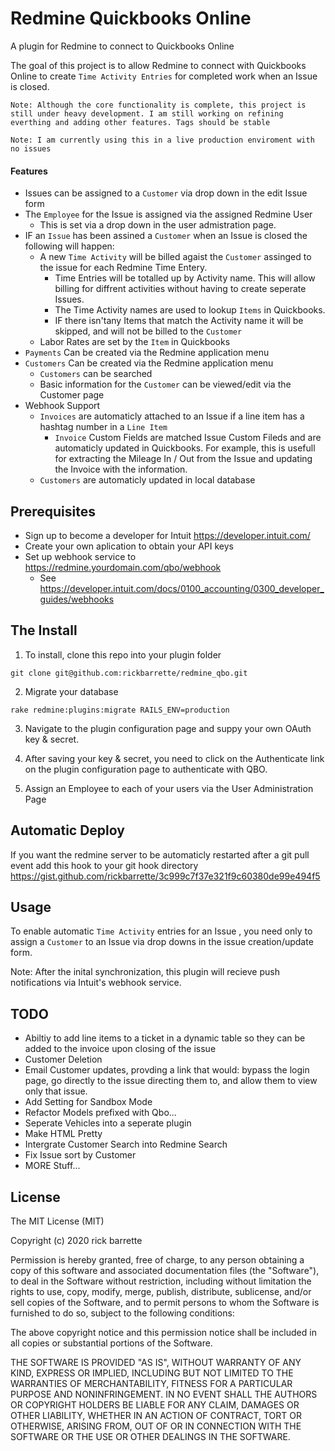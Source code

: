 # Redmine Quickbooks Online

A plugin for Redmine to connect to Quickbooks Online

The goal of this project is to allow Redmine to connect with Quickbooks Online to create `Time Activity Entries` for completed work when an Issue is closed.

`Note: Although the core functionality is complete, this project is still under heavy development. I am still working on refining everthing and adding other features. Tags should be stable`

`Note: I am currently using this in a live production enviroment with no issues`

#### Features
* Issues can be assigned to a `Customer` via drop down in the edit Issue form
* The `Employee` for the Issue is assigned via the assigned Redmine User
  - This is set via a drop down in the user admistration page.
* IF an `Issue` has been assined a `Customer` when an Issue is closed the following will happen:
  - A new `Time Activity` will be billed agaist the `Customer` assinged to the issue for each Redmine Time Entery. 
    + Time Entries will be totalled up by Activity name. This will allow billing for diffrent activities without having to create seperate Issues.
    + The Time Activity names are used to lookup `Items` in Quickbooks.
    + IF there isn'tany Items that match the Activity name it will be skipped, and will not be billed to the `Customer` 
  - Labor Rates are set by the `Item` in Quickbooks
* `Payments` Can be created via the Redmine application menu
* `Customers` Can be created via the Redmine application menu
  - `Customers` can be searched
  - Basic information for the `Customer` can be viewed/edit via the Customer page
* Webhook Support
  - `Invoices` are automaticly attached to an Issue if a line item has a hashtag number in a `Line Item`
    + `Invoice` Custom Fields are matched Issue Custom Fileds and are automaticly updated in Quickbooks. For example, this is usefull for extracting the Mileage In / Out from the Issue and updating the Invoice with the information.
  - `Customers` are automaticly updated in local database

## Prerequisites

* Sign up to become a developer for Intuit https://developer.intuit.com/
* Create your own aplication to obtain your API keys
* Set up webhook service to https://redmine.yourdomain.com/qbo/webhook
  - See https://developer.intuit.com/docs/0100_accounting/0300_developer_guides/webhooks

## The Install

1. To install, clone this repo into your plugin folder

  `git clone git@github.com:rickbarrette/redmine_qbo.git` 
  
2. Migrate your database

  `rake redmine:plugins:migrate RAILS_ENV=production`
  
3. Navigate to the plugin configuration page and suppy your own OAuth key & secret. 

4. After saving your key & secret, you need to click on the Authenticate link on the plugin configuration page to authenticate with QBO.

5. Assign an Employee to each of your users via the User Administration Page

## Automatic Deploy
  
  If you want the redmine server to be automaticly restarted after a git pull event add this hook to your git hook directory
  https://gist.github.com/rickbarrette/3c999c7f37e321f9c60380de99e494f5

## Usage

  To enable automatic `Time Activity` entries for an Issue , you need only to assign a `Customer` to an Issue via drop downs in the issue creation/update form.

Note: After the inital synchronization, this plugin will recieve push notifications via Intuit's webhook service.

## TODO
  * Abiltiy to add line items to a ticket in a dynamic table so they can be added to the invoice upon closing of the issue
  * Customer Deletion
  * Email Customer updates, provding a link that would: bypass the login page, go directly to the issue directing them to, and allow them to view only that issue. 
  * Add Setting for Sandbox Mode
  * Refactor Models prefixed with Qbo...
  * Seperate Vehicles into a seperate plugin
  * Make HTML Pretty 
  * Intergrate Customer Search into Redmine Search
  * Fix Issue sort by Customer
  * MORE Stuff...

## License

The MIT License (MIT)

Copyright (c) 2020 rick barrette

Permission is hereby granted, free of charge, to any person obtaining a copy of this software and associated documentation files (the "Software"), to deal in the Software without restriction, including without limitation the rights to use, copy, modify, merge, publish, distribute, sublicense, and/or sell copies of the Software, and to permit persons to whom the Software is furnished to do so, subject to the following conditions:

The above copyright notice and this permission notice shall be included in all copies or substantial portions of the Software.

THE SOFTWARE IS PROVIDED "AS IS", WITHOUT WARRANTY OF ANY KIND, EXPRESS OR IMPLIED, INCLUDING BUT NOT LIMITED TO THE WARRANTIES OF MERCHANTABILITY, FITNESS FOR A PARTICULAR PURPOSE AND NONINFRINGEMENT. IN NO EVENT SHALL THE AUTHORS OR COPYRIGHT HOLDERS BE LIABLE FOR ANY CLAIM, DAMAGES OR OTHER LIABILITY, WHETHER IN AN ACTION OF CONTRACT, TORT OR OTHERWISE, ARISING FROM, OUT OF OR IN CONNECTION WITH THE SOFTWARE OR THE USE OR OTHER DEALINGS IN THE SOFTWARE.
